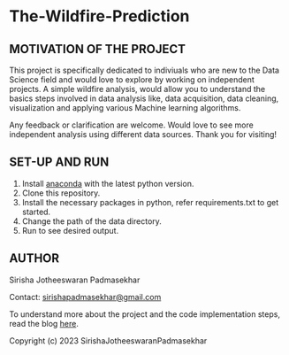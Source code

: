 # The-Wildfire-Prediction

## MOTIVATION OF THE PROJECT 

This project is specifically dedicated to indiviuals who are new to the Data Science field and would love to explore by working on independent projects. A simple wildfire analysis, would allow you to understand the basics steps involved in data analysis like, data acquisition, data cleaning, visualization and applying various Machine learning algorithms. 

Any feedback or clarification are welcome. Would love to see more independent analysis using different data sources. Thank you for visiting!

## SET-UP AND RUN

1. Install [anaconda](https://www.anaconda.com/products/distribution) with the latest python version. 
2. Clone this repository. 
3. Install the necessary packages in python, refer requirements.txt to get started. 
4. Change the path of the data directory. 
5. Run to see desired output. 

## AUTHOR

Sirisha Jotheeswaran Padmasekhar 

Contact: sirishapadmasekhar@gmail.com

To understand more about the project and the code implementation steps, read the blog [here](https://medium.com/@sirishapadmasekhar/the-wildfire-prediction-9c565e2afa4e). 

Copyright (c) 2023 SirishaJotheeswaranPadmasekhar 

